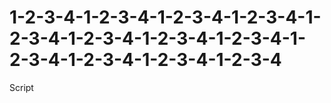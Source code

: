 # 1-2-3-4-1-2-3-4-1-2-3-4-1-2-3-4-1-2-3-4-1-2-3-4-1-2-3-4-1-2-3-4-1-2-3-4-1-2-3-4-1-2-3-4-1-2-3-4
Script
